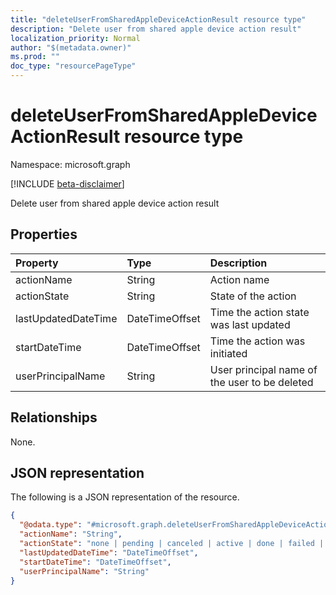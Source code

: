 ```yaml
---
title: "deleteUserFromSharedAppleDeviceActionResult resource type"
description: "Delete user from shared apple device action result"
localization_priority: Normal
author: "$(metadata.owner)"
ms.prod: ""
doc_type: "resourcePageType"
---
```


# deleteUserFromSharedAppleDeviceActionResult resource type

Namespace: microsoft.graph

[!INCLUDE [beta-disclaimer](../../includes/beta-disclaimer.md)]

Delete user from shared apple device action result

## Properties

| Property            | Type           | Description                                   |
| :------------------ | :------------- | :-------------------------------------------- |
| actionName          | String         | Action name                                   |
| actionState         | String         | State of the action                           |
| lastUpdatedDateTime | DateTimeOffset | Time the action state was last updated        |
| startDateTime       | DateTimeOffset | Time the action was initiated                 |
| userPrincipalName   | String         | User principal name of the user to be deleted |

## Relationships

None.

## JSON representation

The following is a JSON representation of the resource.

<!-- {
  "blockType": "resource",
  "@odata.type": "microsoft.graph.deleteUserFromSharedAppleDeviceActionResult",
}
-->

```json
{
  "@odata.type": "#microsoft.graph.deleteUserFromSharedAppleDeviceActionResult",
  "actionName": "String",
  "actionState": "none | pending | canceled | active | done | failed | notSupported",
  "lastUpdatedDateTime": "DateTimeOffset",
  "startDateTime": "DateTimeOffset",
  "userPrincipalName": "String"
}
```